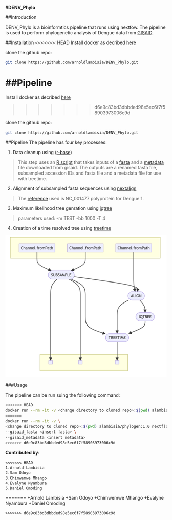 **#DENV_Phylo**

##Introduction

DENV_Phylo is a bioinformtics pipeline that runs using nextfow. The pipeline is used to perform phylogenetic analysis of Dengue data from [GISAID](https://gisaid.org/). 

##Installation
<<<<<<< HEAD
Install docker as decribed [here](https://www.docker.com/)

clone the github repo:
```bash
git clone https://github.com/arnoldlambisia/DENV_Phylo.git
```

##Pipeline
=======

Install docker as decribed [here](https://www.docker.com/)
>>>>>>> d6e9c83bd3dbbded98e5ec6f7f58903973006c9d

clone the github repo:
```bash
git clone https://github.com/arnoldlambisia/DENV_Phylo.git
```

##Pipeline
The pipeline has four key processes:

1. Data cleanup using ([r-base](https://www.r-project.org/))

>This step uses an [R script](bin/data_cleanup_subset.R) that takes inputs of a [fasta](data/gisaid_test.fasta) and a [metadata](data/gisaid_test.tsv) file downloaded from gisaid. The outputs are a renamed fasta file, subsampled accession IDs and fasta file and a metadata file for use with treetime.

2. Alignment of subsampled fasta sequences using [nextalign](https://github.com/neherlab/nextalign)

> The [reference](references/DENV1_ref.fasta) used is NC_001477 polyprotein for Dengue 1.

3. Maximum likelihood tree genration using [iqtree](http://www.iqtree.org)

>parameters used:
    -m TEST
    -bb 1000
    -T 4

4. Creation of a time resolved tree using [treetime](https://github.com/neherlab/treetime)

![DENV_Phylo Workflow](Denv_workflow.png)

###Usage

The pipeline can be run suing the following command:

```bash
<<<<<<< HEAD
docker run --rm -it -v <change directory to cloned repo>:$(pwd) alambisia/phylogen:1.0 nextflow run $(pwd)/main.nf --gisaid_fasta <insert fasta> --gisaid_metadata <insert metadata>
=======
docker run --rm -it -v \
<change directory to cloned repo>:$(pwd) alambisia/phylogen:1.0 nextflow run $(pwd)/main.nf \
--gisaid_fasta <insert fasta> \
--gisaid_metadata <insert metadata>
>>>>>>> d6e9c83bd3dbbded98e5ec6f7f58903973006c9d
```

**Contributed by**:
```
<<<<<<< HEAD
1.Arnold Lambisia
2.Sam Odoyo
3.Chimwemwe Mhango
4.Evalyne Nyambura
5.Daniel Omoding
```
=======
+Arnold Lambisia
+Sam Odoyo
+Chimwemwe Mhango
+Evalyne Nyambura
+Daniel Omoding
```
>>>>>>> d6e9c83bd3dbbded98e5ec6f7f58903973006c9d
